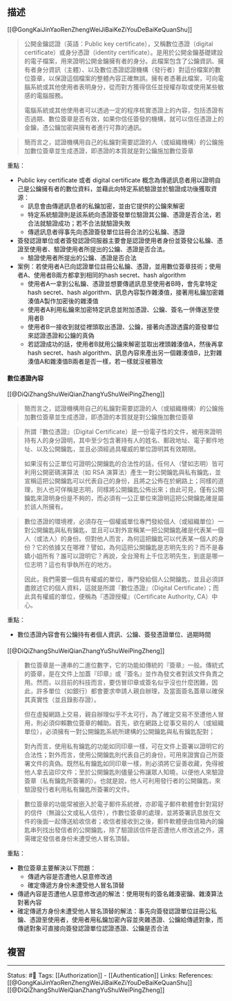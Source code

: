 ## 描述


[[@GongKaiJinYaoRenZhengWeiJiBaiKeZiYouDeBaiKeQuanShu]]
> 公開金鑰認證（英語：Public key certificate），又稱數位憑證（digital certificate）或身分憑證（identity certificate）。是用於公開金鑰基礎建設的電子檔案，用來證明公開金鑰擁有者的身分。此檔案包含了公鑰資訊、擁有者身分資訊（主體）、以及數位憑證認證機構（發行者）對這份檔案的數位簽章，以保證這個檔案的整體內容正確無誤。擁有者憑著此檔案，可向電腦系統或其他使用者表明身分，從而對方獲得信任並授權存取或使用某些敏感的電腦服務。
> 
> 電腦系統或其他使用者可以透過一定的程序核實憑證上的內容，包括憑證有否過期、數位簽章是否有效，如果你信任簽發的機構，就可以信任憑證上的金鑰，憑公鑰加密與擁有者進行可靠的通訊。

> 簡而言之，認證機構用自己的私鑰對需要認證的人（或組織機構）的公鑰施加數位簽章並生成憑證，即憑證的本質就是對公鑰施加數位簽章

重點：

- Public key certificate 或者 digital certificate 概念為傳遞訊息者用以證明自己是公鑰擁有者的數位資料，並藉此向特定系統驗證並於驗證成功後獲取資源：
	- 訊息會由傳遞訊息者的私鑰加密，並由它提供的公鑰來解密
	- 特定系統驗證則是該系統向憑證簽發單位驗證其公鑰、憑證是否合法，若合法就驗證成功；若不合法就驗證失敗
	- 傳遞訊息者得事先向憑證簽發單位註冊合法的公私鑰、憑證
- 簽發認證單位或者簽發認證伺服器主要會是認證使用者身份並簽發公私鑰、憑證至使用者、驗證使用者所提出的公鑰、憑證是否合法。
	- 驗證使用者所提出的公鑰、憑證是否合法
- 案例：若使用者A已向認證單位註冊公私鑰、憑證，並用數位簽章技術；使用者A、使用者B兩方都拿到相同的hash secret、hash algorithm
	- 使用者A一拿到公私鑰、憑證並想要傳遞訊息至使用者B時，會先拿特定hash secret、hash algorithm、訊息內容製作雜湊值，接著用私鑰加密雜湊值A製作加密後的雜湊值
	- 使用者A利用私鑰來加密特定訊息並附加憑證、公鑰、簽名一併傳送至使用者B
	- 使用者B一接收到就從裡頭取出憑證、公鑰，接著向憑證透露的簽發單位來認證憑證和公鑰的真偽
	- 若認證成功的話，使用者B就用公鑰來解密並取出裡頭雜湊值A，然後再拿hash secret、hash algorithm、訊息內容來產出另一個雜湊值B，比對雜湊值A和雜湊值B兩者是否一樣，若一樣就沒被篡改


#### 數位憑證內容

[[@DiQiZhangShuWeiQianZhangYuShuWeiPingZheng]]
> 簡而言之，認證機構用自己的私鑰對需要認證的人（或組織機構）的公鑰施加數位簽章並生成憑證，即憑證的本質就是對公鑰施加數位簽章


> 所謂『數位憑證』（Digital Certificate）是一份電子性的文件，被用來證明持有人的身分證明，其中至少包含著持有人的姓名、郵政地址、電子郵件地址、以及公開鑰匙，並且必須經過具權威的單位證明其有效期限。
> 
> 如果沒有公正單位可證明公開鑰匙的合法性的話，任何人（譬如志明）皆可利用公開密碼演算法（如 RSA 演算法）產生一對公開鑰匙與私有鑰匙，並宣稱這把公開鑰匙可以代表自己的身份，且將之公佈在於網路上；同樣的道理，別人也可佯稱是志明，同樣將公開鑰匙公佈出來；由此可見，僅有公開鑰匙來證明身份是不夠的，而必須有一公正單位來證明這把公開鑰匙確是屬於該人所擁有。

> 數位憑證的環境裡，必須存在一個權威單位專門發給個人（或組織單位）一對公開鑰匙與私有鑰匙，並且可以對外宣稱某一把公開鑰匙確是代表某一個人（或法人）的身份。但對他人而言，為何這把鑰匙可以代表某一個人的身份？它的依據又在哪裡？譬如，為何這把公開鑰匙是志明先生的？而不是春嬌小姐所有？誰可以證明它？再說，全台灣有上千位志明先生，到底是哪一位志明？這也有爭執所在的地方。
> 
> 因此，我們需要一個具有權威的單位，專門發給個人公開鑰匙，並且必須詳盡敘述它的個人資料，這就是所謂『數位憑證』（Digital Certificate）；而此具有權威的單位，便稱為『憑證授權』（Certificate Authority, CA）中心。


重點：

- 數位憑證內容會有公鑰持有者個人資訊、公鑰、簽發憑證單位、過期時間


####
[[@DiQiZhangShuWeiQianZhangYuShuWeiPingZheng]]


> 數位簽章是一連串的二進位數字，它的功能如傳統的『簽章』一般。傳統式的簽章，是在文件上加蓋『印章』或『簽名』並作為發文者對該文件負責之用。然而，以目前的科技而言，要仿冒印章或簽名似乎沒也什麼困難，因此，許多單位（如銀行）都會要求申請人親自辦理，及當面簽名蓋章以確保其真實性（並且錄影存證）。
> 
> 但在虛擬網路上交易，親自辦理似乎不太可行，為了確定交易不至遭他人冒用，則必須仰賴數位簽章的輔助。首先，欲在網路上從事交易的人（或組織單位），必須擁有一對公開鑰匙系統所建構的公開鑰匙與私有鑰匙配對；
> 
> 對內而言，使用私有鑰匙的功能如同印章一樣，可在文件上簽署以證明它的合法性；對外而言，使用公開鑰匙則代表自己的身份，可用來證實自己所簽署文件的真偽。既然私有鑰匙如同印章一樣，則必須將它妥善收藏，免得被他人拿去盜印文件；至於公開鑰匙則儘量公佈讓眾人知曉，以便他人來驗證簽章（私有鑰匙所簽署的）。也就是說，他人可利用發行者的公開鑰匙，來驗證發行者利用私有鑰匙所簽署的文件。


> 數位簽章的功能常被嵌入於電子郵件系統裡，亦即電子郵件軟體會針對寫好的信件（無論公文或私人信件），作數位簽章的處理，並將簽署訊息放在文件的後面一起傳送給收信者；收信者接收到之後，郵件軟體便由信箱內的鑰匙串列找出發信者的公開鑰匙，除了驗證該信件是否遭他人修改過之外，還需確定發信者身份未遭受他人冒名頂替。

重點：
- 數位簽章主要解決以下問題：
	- 傳遞內容是否遭他人惡意修改過
	- 確定傳遞方身份未遭受他人冒名頂替
-  傳遞內容是否遭他人惡意修改過的解法：使用現有的簽名雜湊密鑰、雜湊算法對著內容
-  確定傳遞方身份未遭受他人冒名頂替的解法：事先向簽發認證單位註冊公私鑰、憑證至使用者，使用者用私鑰加密內容並夾雜憑證、公鑰給傳遞對象，而傳遞對象可直接向簽發認證單位認證憑證、公鑰是否合法
## 複習


---
Status: #🌱 
Tags:
[[Authorization]] - [[Authentication]]
Links:
References:
[[@GongKaiJinYaoRenZhengWeiJiBaiKeZiYouDeBaiKeQuanShu]]
[[@DiQiZhangShuWeiQianZhangYuShuWeiPingZheng]]